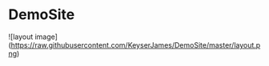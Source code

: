 # DemoSite
![layout image] (https://raw.githubusercontent.com/KeyserJames/DemoSite/master/layout.png)
